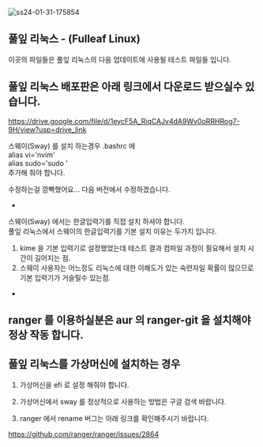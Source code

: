 ![ss24-01-31-175854](https://github.com/sephid86/fulleaf/assets/77107998/80d2117e-f617-4ab1-8634-5603873e92ba)

풀잎 리눅스 - (Fulleaf Linux)
--
이곳의 파일들은 풀잎 리눅스의 다음 업데이트에 사용될 테스트 파일들 입니다.

풀잎 리눅스 배포판은 아래 링크에서 다운로드 받으실수 있습니다.
--
https://drive.google.com/file/d/1eycF5A_RiqCAJv4dA9Wv0oRRHRog7-9H/view?usp=drive_link


스웨이(Sway) 를 설치 하는경우 .bashrc 에 <br>
alias vi='nvim'<br>
alias sudo='sudo '<br>
추가해 줘야 합니다.

수정하는걸 깜빡했어요... 다음 버전에서 수정하겠습니다.

-
스웨이(Sway) 에서는 한글입력기를 직접 설치 하셔야 합니다.<br>
풀잎 리눅스에서 스웨이의 한글입력기를 기본 설치 이유는 두가지 입니다.
1. kime 을 기본 입력기로 설정했었는데 테스트 결과 컴파일 과정이 필요해서
설치 시간이 길어지는 점.
2. 스웨이 사용자는 어느정도 리눅스에 대한 이해도가 있는
숙련자일 확률이 많으므로 기본 입력기가 거슬릴수 있는점.
-
ranger 를 이용하실분은 aur 의 ranger-git 을 설치해야 정상 작동 합니다.
-
풀잎 리눅스를 가상머신에 설치하는 경우 
-
1. 가상머신을 efi 로 설정 해줘야 합니다.

2. 가상머신에서 sway 를 정상적으로 사용하는 방법은 구글 검색 바랍니다.

3. ranger 에서 rename 버그는 아래 링크를 확인해주시기 바랍니다.

https://github.com/ranger/ranger/issues/2864 
